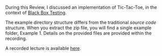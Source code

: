 During this Review, I discussed an implementation of Tic-Tac-Toe, in
the context of [Black Box Testing](../../Public/bbtesting/).

The example directory structure differs from the traditional _source code_
structure. When you extract the zip file, you will find a single example
folder, Example 1. Details on the provided files are provided within the
recording. 

A recorded lecture is available [here](https://youtu.be/vwNH2fPjiDs).
